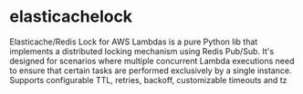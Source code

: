 # elasticachelock
Elasticache/Redis Lock for AWS Lambdas is a pure Python lib that implements a distributed locking mechanism using Redis Pub/Sub. It's designed for scenarios where multiple concurrent Lambda executions need to ensure that certain tasks are performed exclusively by a single instance. Supports configurable TTL, retries, backoff, customizable timeouts and tz

